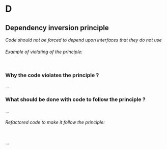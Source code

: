 # D
## Dependency inversion principle

_Code should not be forced to depend upon interfaces that they do not use_

###### Example of violating of the principle:
```js

```

### Why the code violates the principle ?
...

### What should be done with code to follow the principle ?
...


###### Refactored code to make it follow the principle:
```js

```

...